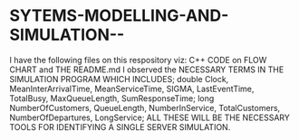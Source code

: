# SYTEMS-MODELLING-AND-SIMULATION--

I have the following files on this respository viz: C++ CODE on FLOW CHART and THE README.md I observed the NECESSARY TERMS IN THE SIMULATION PROGRAM WHICH INCLUDES; double Clock, MeanInterArrivalTime, MeanServiceTime, SIGMA, LastEventTime, TotalBusy, MaxQueueLength, SumResponseTime; long NumberOfCustomers, QueueLength, NumberInService, TotalCustomers, NumberOfDepartures, LongService; ALL THESE WILL BE THE NECESSARY TOOLS FOR IDENTIFYING A SINGLE SERVER SIMULATION.
